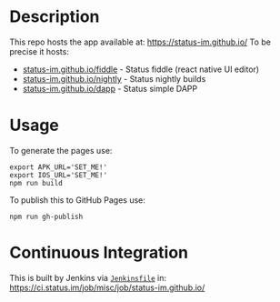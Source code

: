# Description

This repo hosts the app available at: https://status-im.github.io/
To be precise it hosts:

* [status-im.github.io/fiddle](https://status-im.github.io/fiddle) - Status fiddle (react native UI editor)
* [status-im.github.io/nightly](https://status-im.github.io/nightly) - Status nightly builds
* [status-im.github.io/dapp](https://status-im.github.io/dapp) - Status simple DAPP

# Usage

To generate the pages use:
```
export APK_URL='SET_ME!'
export IOS_URL='SET_ME!'
npm run build
```
To publish this to GitHub Pages use:
```
npm run gh-publish
```

# Continuous Integration

This is built by Jenkins via [`Jenkinsfile`](./Jenkinsfile) in:
https://ci.status.im/job/misc/job/status-im.github.io/

